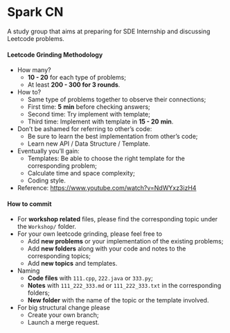 # Spark CN

A study group that aims at preparing for SDE Internship and discussing Leetcode problems. 

#### Leetcode Grinding Methodology

- How many?
  - **10 - 20** for each type of problems;
  - At least **200 - 300 for 3 rounds**.
- How to?
  - Same type of problems together to observe their connections;
  - First time: **5** **min** before checking answers;
  - Second time: Try implement with template;
  - Third time: Implement with template in **15 - 20** **min**.
- Don’t be ashamed for referring to other’s code:
  - Be sure to learn the best implementation from other’s code;
  - Learn new API / Data Structure / Template.
- Eventually you’ll gain:
  - Templates: Be able to choose the right template for the corresponding problem;
  - Calculate time and space complexity;
  - Coding style.
- Reference: https://www.youtube.com/watch?v=NdWYxz3izH4

#### How to commit

- For **workshop related** files, please find the corresponding topic under the `Workshop/` folder.
- For your own leetcode grinding, please feel free to
  - Add **new problems** or your implementation of the existing problems;
  - Add **new folders** along with your code and notes to the corresponding topics;
  - Add **new topics** and templates.
- Naming
  - **Code files** with `111.cpp`, `222.java`  or `333.py`;
  - **Notes** with `111_222_333.md` or `111_222_333.txt` in the corresponding folders;
  - **New folder** with the name of the topic or the template involved. 
- For big structural change please
  - Create your own branch;
  - Launch a merge request.